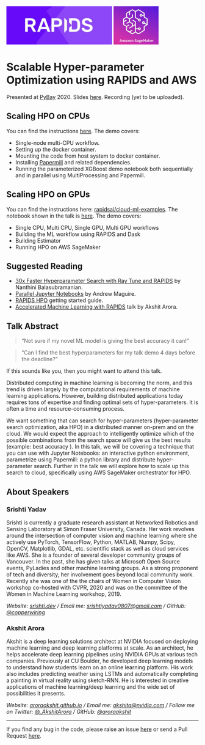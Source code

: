 <div style='display: inline-block'>
    <img src="assets/imgs/rapids_logo.png" height=100px>
    <img src="assets/imgs/sagemaker_logo.jpeg" height=100px>
</div>

# Scalable Hyper-parameter Optimization using RAPIDS and AWS

Presented at [PyBay](http://pybay.com/) 2020. Slides [here](https://docs.google.com/presentation/d/1N0vsV6vaA16jlpyZaV3yLSE1FZ02eGu3vPH5WBlE4I4/edit?usp=sharing). Recording (yet to be uploaded).

## Scaling HPO on CPUs
You can find the instructions [here](https://github.com/copperwiring/scalable-hpo-pybay/blob/master/papermill_demo/README.md). The demo covers:

* Single-node multi-CPU workflow.
* Setting up the docker container.
* Mounting the code from host system to docker container.
* Installing [Papermill](https://papermill.readthedocs.io/en/latest/) and related dependencies.
* Running the parameterized XGBoost demo notebook both sequentially and in parallel using MultiProcessing and Papermill.

## Scaling HPO on GPUs
You can find the instructions here: [rapidsai/cloud-ml-examples](https://github.com/rapidsai/cloud-ml-examples/). The notebook shown in the talk is [here](https://github.com/rapidsai/cloud-ml-examples/blob/master/aws/rapids_sagemaker_hpo.ipynb). The demo covers:

* Single CPU, Multi CPU, Single GPU, Multi GPU workflows
* Building the ML workflow using RAPIDS and Dask
* Building Estimator
* Running HPO on AWS SageMaker

## Suggested Reading
* [30x Faster Hyperparameter Search with Ray Tune and RAPIDS](https://medium.com/rapids-ai/30x-faster-hyperparameter-search-with-raytune-and-rapids-403013fbefc5) by Nanthini Balasubramanian.
* [Parallel Jupyter Notebooks](https://andrewm4894.com/2019/04/27/parallel-jupyter-notebooks/) by Andrew Maguire.
* [RAPIDS HPO](https://rapids.ai/hpo.html) getting started guide.
* [Accelerated Machine Learning with RAPIDS](https://github.com/aroraakshit/AcceleratedMLwRAPIDS) talk by Akshit Arora.

## Talk Abstract
> “Not sure if my novel ML model is giving the best accuracy it can!”

> “Can I find the best hyperparameters for my talk demo 4 days before the deadline?”

If this sounds like you, then you might want to attend this talk.

Distributed computing in machine learning is becoming the norm, and this trend is driven largely by the computational requirements of machine learning applications. However, building distributed applications today requires tons of expertise and finding optimal sets of hyper-parameters. It is often a time and resource-consuming process.

We want something that can search for hyper-parameters (hyper-parameter search optimization, aka HPO) in a distributed manner on-prem and on the cloud. We would expect the approach to intelligently optimize which of the possible combinations from the search space will give us the best results (example: best accuracy ). In this talk, we will be covering a technique that you can use with Jupyter Notebooks: an interactive python environment, parametrize using Papermill: a python library and distribute hyper-parameter search. Further in the talk we will explore how to scale up this search to cloud, specifically using AWS SageMaker orchestrator for HPO.

## About Speakers

### **Srishti Yadav**

Srishti is currently a graduate research assistant at Networked Robotics and Sensing Laboratory at Simon Fraser University, Canada. Her work revolves around the intersection of computer vision and machine learning where she actively use PyTorch, TensorFlow, Python, MATLAB, Numpy, Scipy, OpenCV, Matplotlib, GDAL, etc. scientific stack as well as cloud services like AWS. She is a founder of several developer community groups of Vancouver. In the past, she has given talks at Microsoft Open Source events, PyLadies and other machine learning groups. As a strong proponent of tech and diversity, her involvement goes beyond local community work. Recently she was one of the the chairs of Women in Computer Vision workshop co-hosted with CVPR, 2020 and was on the committee of the Women in Machine Learning workshop, 2019. 

<i>Website: [srishti.dev](https://srishti.dev/) / Email me: [srishtiyadav0807@gmail.com](mailto:srishtiyadav0807+pybay@gmail.com) / GitHub: [@copperwiring](https://github.com/copperwiring)</i>

### **Akshit Arora**

Akshit is a deep learning solutions architect at NVIDIA focused on deploying machine learning and deep learning platforms at scale. As an architect, he helps accelerate deep learning pipelines using NVIDIA GPUs at various tech companies. Previously at CU Boulder, he developed deep learning models to understand how students learn on an online learning platform. His work also includes predicting weather using LSTMs and automatically completing a painting in virtual reality using sketch-RNN. He is interested in creative applications of machine learning/deep learning and the wide set of possibilities it presents. 

<i>Website: [aroraakshit.github.io](http://aroraakshit.github.io/) / Email me: [akshita@nvidia.com](mailto:akshita@nvidia.com) / Follow me on Twitter: [@_AkshitArora](https://twitter.com/_AkshitArora) / GitHub: [@aroraakshit](https://github.com/aroraakshit) </i>

---

If you find any bug in the code, please raise an issue [here](https://github.com/copperwiring/scalable-hpo-pybay/issues) or send a Pull Request [here](https://github.com/copperwiring/scalable-hpo-pybay/pulls).
